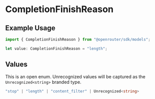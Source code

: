 # CompletionFinishReason

## Example Usage

```typescript
import { CompletionFinishReason } from "@openrouter/sdk/models";

let value: CompletionFinishReason = "length";
```

## Values

This is an open enum. Unrecognized values will be captured as the `Unrecognized<string>` branded type.

```typescript
"stop" | "length" | "content_filter" | Unrecognized<string>
```
